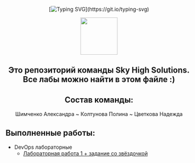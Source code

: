 <div align="center">

  [![Typing SVG](https://readme-typing-svg.herokuapp.com?font=Dela+Gothic+One&size=29&pause=1000&color=F76722&center=true&width=443&lines=Hello+World!)](https://git.io/typing-svg)
  
  <img src="https://media.giphy.com/media/M9gbBd9nbDrOTu1Mqx/giphy.gif" width="100"/>
  
  
  <h2>Это репозиторий команды Sky High Solutions.<br/>
  Все лабы можно найти в этом файле :)</h2>
                                                  
  <h2>Состав команды:</h2>
  Шимченко Александра
  ~ Колтунова Полина
  ~ Цветкова Надежда
</div>


## Выполненные работы:
* DevOps лабораторные
    * [Лабораторная работа 1 + задание со звёздочкой](./lab_1/README.md)

